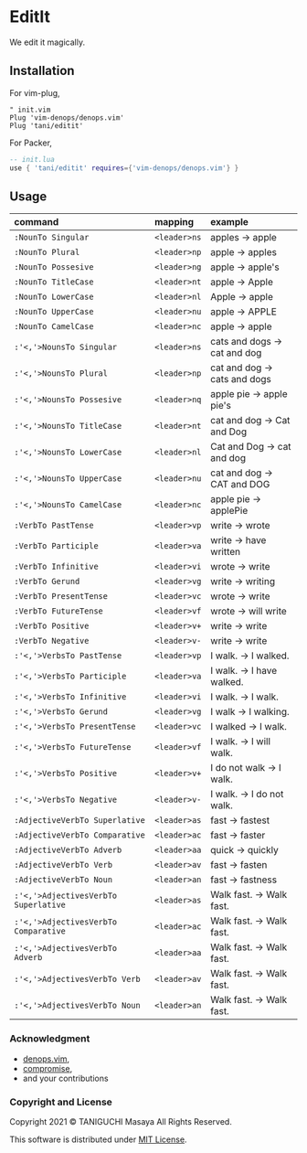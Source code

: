 # EditIt

We edit it magically.

## Installation

For vim-plug,

```vim
" init.vim
Plug 'vim-denops/denops.vim'
Plug 'tani/editit'
```

For Packer,

```lua
-- init.lua
use { 'tani/editit' requires={'vim-denops/denops.vim'} }
```

## Usage

|command                             |mapping     |example                     |
|:-----------------------------------|:-----------|:---------------------------|
|`:NounTo Singular`                  |`<leader>ns`|apples -> apple             |
|`:NounTo Plural`                    |`<leader>np`|apple -> apples             |
|`:NounTo Possesive`                 |`<leader>ng`|apple -> apple's            |
|`:NounTo TitleCase`                 |`<leader>nt`|apple -> Apple              |
|`:NounTo LowerCase`                 |`<leader>nl`|Apple -> apple              |
|`:NounTo UpperCase`                 |`<leader>nu`|apple -> APPLE              |
|`:NounTo CamelCase`                 |`<leader>nc`|apple -> apple              |
|`:'<,'>NounsTo Singular`            |`<leader>ns`|cats and dogs -> cat and dog|
|`:'<,'>NounsTo Plural`              |`<leader>np`|cat and dog -> cats and dogs|
|`:'<,'>NounsTo Possesive`           |`<leader>nq`|apple pie -> apple pie's    |
|`:'<,'>NounsTo TitleCase`           |`<leader>nt`|cat and dog -> Cat and Dog  |
|`:'<,'>NounsTo LowerCase`           |`<leader>nl`|Cat and Dog -> cat and dog  |
|`:'<,'>NounsTo UpperCase`           |`<leader>nu`|cat and dog -> CAT and DOG  |
|`:'<,'>NounsTo CamelCase`           |`<leader>nc`|apple pie -> applePie       |
|`:VerbTo PastTense`                 |`<leader>vp`|write -> wrote              |
|`:VerbTo Participle`                |`<leader>va`|write -> have written       |
|`:VerbTo Infinitive`                |`<leader>vi`|wrote -> write              |
|`:VerbTo Gerund`                    |`<leader>vg`|write -> writing            |
|`:VerbTo PresentTense`              |`<leader>vc`|wrote -> write              |
|`:VerbTo FutureTense`               |`<leader>vf`|wrote -> will write         |
|`:VerbTo Positive`                  |`<leader>v+`|write -> write              |
|`:VerbTo Negative`                  |`<leader>v-`|write -> write              |
|`:'<,'>VerbsTo PastTense`           |`<leader>vp`|I walk. -> I walked.        |
|`:'<,'>VerbsTo Participle`          |`<leader>va`|I walk. -> I have walked.   |
|`:'<,'>VerbsTo Infinitive`          |`<leader>vi`|I walk. -> I walk.          |
|`:'<,'>VerbsTo Gerund`              |`<leader>vg`|I walk -> I walking.        |
|`:'<,'>VerbsTo PresentTense`        |`<leader>vc`|I walked -> I walk.         |
|`:'<,'>VerbsTo FutureTense`         |`<leader>vf`|I walk. -> I will walk.     |
|`:'<,'>VerbsTo Positive`            |`<leader>v+`|I do not walk -> I walk.    |
|`:'<,'>VerbsTo Negative`            |`<leader>v-`|I walk. -> I do not walk.   |
|`:AdjectiveVerbTo Superlative`      |`<leader>as`|fast -> fastest             |
|`:AdjectiveVerbTo Comparative`      |`<leader>ac`|fast -> faster              |
|`:AdjectiveVerbTo Adverb`           |`<leader>aa`|quick -> quickly            |
|`:AdjectiveVerbTo Verb`             |`<leader>av`|fast -> fasten              |
|`:AdjectiveVerbTo Noun`             |`<leader>an`|fast -> fastness            |
|`:'<,'>AdjectivesVerbTo Superlative`|`<leader>as`|Walk fast. -> Walk fast.    |
|`:'<,'>AdjectivesVerbTo Comparative`|`<leader>ac`|Walk fast. -> Walk fast.    |
|`:'<,'>AdjectivesVerbTo Adverb`     |`<leader>aa`|Walk fast. -> Walk fast.    |
|`:'<,'>AdjectivesVerbTo Verb`       |`<leader>av`|Walk fast. -> Walk fast.    |
|`:'<,'>AdjectivesVerbTo Noun`       |`<leader>an`|Walk fast. -> Walk fast.    |

### Acknowledgment

- [denops.vim](https://github.com/vim-denops/denops.vim),
- [compromise](https://github.com/spencermountain/compromise),
- and your contributions

### Copyright and License

Copyright 2021 &copy; TANIGUCHI Masaya All Rights Reserved.

This software is distributed under
[MIT License](https://masaya.mit-license.org/).


